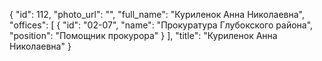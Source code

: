 {
    "id": 112,
    "photo_url": "",
    "full_name": "Куриленок Анна Николаевна",
    "offices": [
        {
            "id": "02-07",
            "name": "Прокуратура Глубокского района",
            "position": "Помощник прокурора"
        }
    ],
    "title": "Куриленок Анна Николаевна"
}